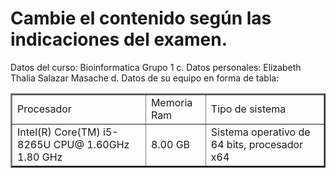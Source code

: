 # Cambie el contenido según las indicaciones del examen.
Datos del curso: Bioinformatica Grupo 1
c. Datos personales: Elizabeth Thalia Salazar Masache
d. Datos de su equipo en forma de tabla:
<!DOCTYPE html>
<html>
    <head>
        <title>Ejemplo del uso de tablas - aprenderaprogramar.com</title>
    </head>
    <body>
        <table border="2px"> <!-- Lo cambiaremos por CSS -->
           <tr>
              <td>Procesador </td>
              <td>Memoria Ram</td>
              <td>Tipo de sistema</td>
          </tr>
          <tr>
              <td>Intel(R) Core(TM) i5-8265U CPU@ 1.60GHz 1.80 GHz</td>
              <td>8.00 GB</td>
              <td>Sistema operativo de 64 bits, procesador x64</td>
          </tr>
        </table>
    </body>
</html>

